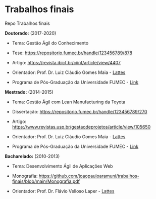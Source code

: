 # Trabalhos finais
Repo Trabalhos finais

**Doutorado:** (2017-2020)

- Tema:
Gestão Ágil do Conhecimento

- Tese:
https://repositorio.fumec.br/handle/123456789/878

- Artigo:
https://revista.ibict.br/ciinf/article/view/4407

- Orientador:
Prof. Dr. Luiz Cláudio Gomes Maia - <a href="http://lattes.cnpq.br/6502942873335887" target="_blank">Lattes</a>

- Programa de Pós-Graduação da Universidade FUMEC - <a href="https://www.fumec.br/pos-graduacao-em-tecnologia-da-informacao-e-comunicacao-e-gestao-do-conhecimento" target="_blank">Link</a>

**Mestrado:** (2014-2015)

- Tema:
Gestão Ágil com Lean Manufacturing da Toyota

- Dissertação:
https://repositorio.fumec.br/handle/123456789/270

- Artigo:
https://www.revistas.usp.br/gestaodeprojetos/article/view/105650

- Orientador:
Prof. Dr. Luiz Cláudio Gomes Maia - <a href="http://lattes.cnpq.br/6502942873335887" target="_blank">Lattes</a>

- Programa de Pós-Graduação da Universidade FUMEC - <a href="https://www.fumec.br/pos-graduacao-em-tecnologia-da-informacao-e-comunicacao-e-gestao-do-conhecimento" target="_blank">Link</a>

**Bacharelado:** (2010-2013)

- Tema:
Desenvolvimento Ágil de Aplicações Web

- Monografia:
https://github.com/joaopauloaramuni/trabalhos-finais/blob/main/Monografia.pdf

- Orientador:
Prof. Dr. Flávio Velloso Laper - <a href="http://lattes.cnpq.br/7122929836289475" target="_blank">Lattes</a>
